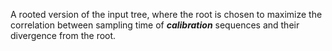 A rooted version of the input tree, where the root is chosen to maximize the correlation between sampling time of **_calibration_** sequences and their divergence from the root.
